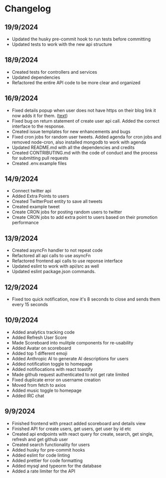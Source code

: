 # Changelog

## 19/9/2024

- Updated the husky pre-commit hook to run tests before committing
- Updated tests to work with the new api structure

## 18/9/2024

- Created tests for controllers and services
- Updated dependencies
- Refactored the entire API code to be more clear and organized

## 16/9/2024

- Fixed details popup when user does not have https on their blog link it now adds it for them. ([text](https://github.com/vanguardvirtual/repo-ranger/issues/7))
- Fixed bug on return statement of create user api call. Added the correct interface to the response.
- Created issue templates for new enhancements and bugs
- Fixed cron jobs for random user tweets. Added agenda for cron jobs and removed node-cron, also installed mongodb to work with agenda
- Updated README.md with all the dependencies and credits
- Created CONTRIBUTING.md with the code of conduct and the process for submitting pull requests
- Created .env.example files

## 14/9/2024

- Connect twitter api
- Added Extra Points to users
- Created TwitterPost entity to save all tweets
- Created example tweet
- Create CRON jobs for posting random users to twitter
- Create CRON jobs to add extra point to users based on their promotion performance

## 13/9/2024

- Created asyncFn handler to not repeat code
- Refactored all api calls to use asyncFn
- Refactored frontend api calls to use reponse interface
- Updated eslint to work with api/src as well
- Updated eslint package.json commands.

## 12/9/2024

- Fixed too quick notification, now it's 8 seconds to close and sends them every 15 seconds

## 10/9/2024

- Added analytics tracking code
- Added Refresh User Score
- Made Scoreboard into mulitple components for re-usability
- Added Avatar on scoreboard
- Added top 1 different emoji
- Added Anthropic AI to generate AI descriptions for users
- Added notification toggle to homepage
- Added notifiocations with react toastify
- Made github request authenticated to not get rate limited
- Fixed duplicate error on username creation
- Moved from fetch to axios
- Added music toggle to homepage
- Added IRC chat

## 9/9/2024

- Finished frontend with preact added scoreboard and details view
- Finished API for create users, get users, get user by id etc
- Created api endpoints with react query for create, search, get single, refresh and get github user
- Created search functionality for users
- Added husky for pre-commit hooks
- Added eslint for code linting
- Added prettier for code formatting
- Added mysql and typeorm for the database
- Added a rate limiter for the API

